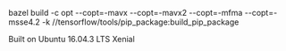bazel build -c opt --copt=-mavx --copt=-mavx2 --copt=-mfma --copt=-msse4.2 -k //tensorflow/tools/pip_package:build_pip_package

Built on Ubuntu 16.04.3 LTS Xenial
